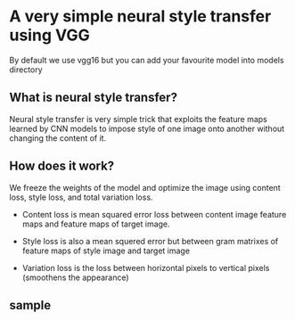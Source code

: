 # A very simple neural style transfer using VGG
By default we use vgg16 but you can add your favourite model into models directory 

## What is neural style transfer?

Neural style transfer is very simple trick that exploits the feature maps learned by CNN models to impose style of one image onto another without changing the content of it. 

## How does it work?

We freeze the weights of the model and optimize the image using content loss, style loss, and total variation loss. 

- Content loss is mean squared error loss between content image feature maps and feature maps of target image. 

- Style loss is also a mean squered error but between gram matrixes of feature maps of style image and target image

- Variation loss is the loss between horizontal pixels to vertical pixels (smoothens the appearance)


## sample 


